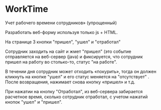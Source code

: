 # WorkTime

Учет рабочего времени сотрудников» (упрощенный)

Разработать веб-форму используя только js + HTML.

На странице 3 кнопки "пришел", "ушел" и "отработал" 

Сотрудник заходить на сайт и жмет "пришел" (это событие отправляется на веб-сервер (java) и фиксируется, что сотрудник пришел на работу во столько-то, статус "на работе".

В течении дня сотрудник может отходить «покурить», тогда он должен кликнуть на кнопке "ушел" и его статус меняется на "отсутствует" . После возвращения, нажимает снова кнопку «пришел» и т.д.

При нажатии на кнопку "Отработал", из веб-сервера забирается расчетное время, сколько сотрудник отработал, с учетом нажатий кнопок "ушел" и "пришел".
